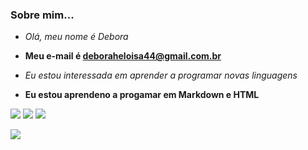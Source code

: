 ### Sobre mim...
- _Olá, meu nome é Debora_

- **Meu e-mail é deboraheloisa44@gmail.com.br**

- <i>Eu estou interessada em aprender a programar novas linguagens</i>

- <B>Eu estou aprendeno a progamar em Markdown e HTML</B>


![](https://img.shields.io/badge/Instagram-E4405F?style=for-the-badge&logo=instagram&logoColor=white)
![](https://img.shields.io/badge/YouTube-FF0000?style=for-the-badge&logo=youtube&logoColor=white)
![](https://img.shields.io/badge/Spotify-1ED760?&style=for-the-badge&logo=spotify&logoColor=white)

[![](https://img.shields.io/badge/YouTube-FF0000?style=for-the-badge&logo=youtube&logoColor=white)](http://youtube.com)
